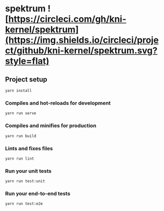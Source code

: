 # spektrum ![https://circleci.com/gh/kni-kernel/spektrum](https://img.shields.io/circleci/project/github/kni-kernel/spektrum.svg?style=flat)

## Project setup
```
yarn install
```

### Compiles and hot-reloads for development
```
yarn run serve
```

### Compiles and minifies for production
```
yarn run build
```

### Lints and fixes files
```
yarn run lint
```

### Run your unit tests
```
yarn run test:unit
```

### Run your end-to-end tests
```
yarn run test:e2e
```

